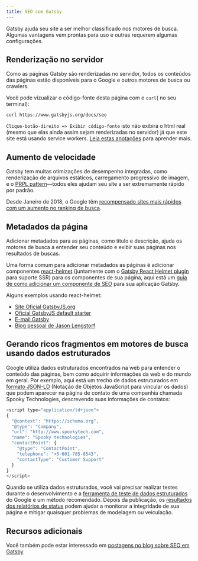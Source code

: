 ```yaml
---
title: SEO com Gatsby
---
```


Gatsby ajuda seu site a ser melhor classificado nos motores de busca. Algumas vantagens vem prontas para uso e outras requerem algumas configurações.

## Renderização no servidor

Como as páginas Gatsby são renderizadas no servidor, todos os conteúdos das páginas estão disponíveis para o Google e outros motores de busca ou crawlers.

Você pode vizualizar o código-fonte desta página com o `curl`( no seu terminal): 

```shell
curl https://www.gatsbyjs.org/docs/seo
```
`Clique-botão-direito => Exibir código-fonte` isto não exibirá o html real (mesmo que elas ainda assim sejam renderizadas no servidor) já que este site está usando service workers. [Leia estas anotações](https://github.com/gatsbyjs/gatsby/tree/master/packages/gatsby-plugin-offline#notes) para aprender mais.

## Aumento de velocidade

Gatsby tem muitas otimizações de desempenho integradas, como renderização de arquivos estáticos, carregamento progressivo de imagem, e o [PRPL pattern](/docs/prpl-pattern/)—todos eles ajudam seu site a ser extremamente rápido por padrão.

Desde Janeiro de 2018, o Google têm [recompensado sites mais rápidos com um aumento no ranking de busca](https://searchengineland.com/google-speed-update-page-speed-will-become-ranking-factor-mobile-search-289904).

## Metadados da página

Adicionar metadados para as páginas, como título e descrição, ajuda os motores de busca a entender seu conteúdo e exibir suas páginas nos resultados de buscas.

Uma forma comum para adicionar metadados as páginas é adicionar componentes [react-helmet](https://github.com/nfl/react-helmet) (juntamente com o [Gatsby React Helmet plugin](/packages/gatsby-plugin-react-helmet) para suporte SSR) para os componentes de sua página, aqui está um [guia de como adicionar um componente de SEO](https://www.gatsbyjs.org/docs/add-seo-component/) para sua aplicação Gatsby.

Alguns exemplos usando react-helmet:

- [Site Oficial GatsbyJS.org](https://github.com/gatsbyjs/gatsby/blob/87ad6e81b9bd78b25d089434600750f5903baaee/www/src/components/package-readme.js#L16-L25)
- [Oficial GatsbyJS default starter](https://github.com/gatsbyjs/gatsby/blob/776dc1d6fe8d5ce7b5ea6d884736bb3c76280975/starters/default/src/components/seo.js)
- [E-mail Gatsby](https://github.com/DSchau/gatsby-mail/blob/89b467e5654619ffe3073133ef0ae48b4d7502e3/src/components/meta.js)
- [Blog pessoal de Jason Lengstorf](https://github.com/jlengstorf/gatsby-theme-jason-blog/blob/e6d25ca927afdc75c759e611d4ba6ba086452bb8/src/components/SEO/SEO.js)

## Gerando ricos fragmentos em motores de busca usando dados estruturados

Google utiliza dados estruturados encontrados na web para entender o conteúdo das páginas, bem como adquirir informações da web e do mundo em geral.
Por exemplo, aqui está um trecho de dados estruturados em [formato JSON-LD](https://developers.google.com/search/docs/guides/intro-structured-data) (Notação de Objetos JavaScript para vincular os dados) que podem aparecer na página de contato de uma companhia chamada Spooky Technologies, descrevendo suas informações de contatos:

```js
<script type="application/ld+json">
{
  "@context": "https://schema.org",
  "@type": "Company",
  "url": "http://www.spookytech.com",
  "name": "Spooky technologies",
  "contactPoint": {
    "@type": "ContactPoint",
    "telephone": "+5-601-785-8543",
    "contactType": "Customer Support"
  }
}
</script>
```

Quando se utiliza dados estruturados, você vai precisar realizar testes durante o desenvolvimento e a [ferramenta de teste de dados estruturados](https://search.google.com/structured-data/testing-tool) do Google e um método recomendado. Depois da publicação, os [resultados dos relatórios de status](https://support.google.com/webmasters/answer/7552505?hl=en) podem ajudar a monitorar a integridade de sua página e mitigar quaisquer problemas de modelagem ou veiculação.

## Recursos adicionais

Você também pode estar interessado em [postagens no blog sobre SEO em Gatsby](/blog/tags/seo/)
